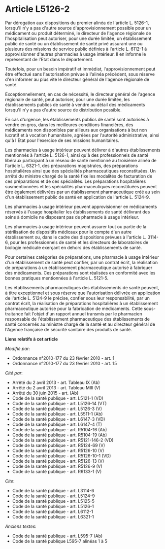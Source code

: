 # Article L5126-2

Par dérogation aux dispositions du premier alinéa de l'article L. 5126-1, lorsqu'il n'y a pas d'autre source
d'approvisionnement possible pour un médicament ou produit déterminé, le directeur de l'agence régionale de l'hospitalisation
peut autoriser, pour une durée limitée, un établissement public de santé ou un établissement de santé privé assurant une ou
plusieurs des missions de service public définies à l'article L. 6112-1 à approvisionner d'autres pharmacies à usage
intérieur. Il en informe le représentant de l'Etat dans le département. 

Toutefois, pour un besoin impératif et immédiat, l'approvisionnement peut être effectué sans l'autorisation prévue à l'alinéa
précédent, sous réserve d'en informer au plus vite le directeur général de l'agence régionale de santé. 

Exceptionnellement, en cas de nécessité, le directeur général de l'agence régionale de santé, peut autoriser, pour une durée
limitée, les établissements publics de santé à vendre au détail des médicaments lorsqu'il n'y a pas d'autre source de
distribution possible. 

En cas d'urgence, les établissements publics de santé sont autorisés à vendre en gros, dans les meilleures conditions
financières, des médicaments non disponibles par ailleurs aux organisations à but non lucratif et à vocation humanitaire,
agréées par l'autorité administrative, ainsi qu'à l'Etat pour l'exercice de ses missions humanitaires. 

Les pharmacies à usage intérieur peuvent délivrer à d'autres établissements mentionnés à l'article L. 5126-1, ainsi qu'à des
professionnels de santé libéraux participant à un réseau de santé mentionné au troisième alinéa de l'article L. 6321-1, des
préparations magistrales, des préparations hospitalières ainsi que des spécialités pharmaceutiques reconstituées. Un arrêté
du ministre chargé de la santé fixe les modalités de facturation de ces préparations et de ces spécialités. Les préparations
hospitalières susmentionnées et les spécialités pharmaceutiques reconstituées peuvent être également délivrées par un
établissement pharmaceutique créé au sein d'un établissement public de santé en application de l'article L. 5124-9. 

Les pharmacies à usage intérieur peuvent approvisionner en médicaments réservés à l'usage hospitalier les établissements de
santé délivrant des soins à domicile ne disposant pas de pharmacie à usage intérieur. 

Les pharmacies à usage intérieur peuvent assurer tout ou partie de la stérilisation de dispositifs médicaux pour le compte
d'un autre établissement ou, dans le cadre des dispositions prévues à l'article L. 3114-6, pour les professionnels de santé
et les directeurs de laboratoires de biologie médicale exerçant en dehors des établissements de santé. 

Pour certaines catégories de préparations, une pharmacie à usage intérieur d'un établissement de santé peut confier, par un
contrat écrit, la réalisation de préparations à un établissement pharmaceutique autorisé à fabriquer des médicaments. Ces
préparations sont réalisées en conformité avec les bonnes pratiques mentionnées à l'article L. 5121-5. 

Les établissements pharmaceutiques des établissements de santé peuvent, à titre exceptionnel et sous réserve que
l'autorisation délivrée en application de l'article L. 5124-9 le précise, confier sous leur responsabilité, par un contrat
écrit, la réalisation de préparations hospitalières à un établissement pharmaceutique autorisé pour la fabrication de
médicaments. Cette sous-traitance fait l'objet d'un rapport annuel transmis par le pharmacien responsable de l'établissement
pharmaceutique des établissements de santé concernés au ministre chargé de la santé et au directeur général de l'Agence
française de sécurité sanitaire des produits de santé.

**Liens relatifs à cet article**

_Modifié par_:

  - Ordonnance n°2010-177 du 23 février 2010 - art. 1
  - Ordonnance n°2010-177 du 23 février 2010 - art. 15

_Cité par_:

  - Arrêté du 2 avril 2013 - art. Tableau IX (Ab)
  - Arrêté du 2 avril 2013 - art. Tableau MIII (V)
  - Arrêté du 30 juin 2015 - art. (Ab)
  - Code de la santé publique - art. L5121-1 (VD)
  - Code de la santé publique - art. L5126-14 (VT)
  - Code de la santé publique - art. L5126-3 (V)
  - Code de la santé publique - art. L5511-1 (Ab)
  - Code de la santé publique - art. L6147-3 (VD)
  - Code de la santé publique - art. L6147-4 (T)
  - Code de la santé publique - art. R5104-16 (Ab)
  - Code de la santé publique - art. R5104-19 (Ab)
  - Code de la santé publique - art. R5121-146-2 (VD)
  - Code de la santé publique - art. R5124-69 (V)
  - Code de la santé publique - art. R5126-10 (V)
  - Code de la santé publique - art. R5126-10-1 (VD)
  - Code de la santé publique - art. R5126-13 (V)
  - Code de la santé publique - art. R5126-9 (V)
  - Code de la santé publique - art. R6133-1 (V)

_Cite_:

  - Code de la santé publique - art. L3114-6
  - Code de la santé publique - art. L5124-9
  - Code de la santé publique - art. L5125-5
  - Code de la santé publique - art. L5126-1
  - Code de la santé publique - art. L6112-1
  - Code de la santé publique - art. L6321-1

_Anciens textes_:

  - Code de la santé publique - art. L595-7 (Ab)
  - Code de la santé publique L595-7 alinéas 1 à 5
